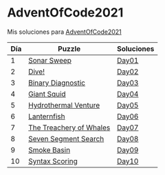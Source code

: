 # AdventOfCode2021
Mis soluciones para [AdventOfCode2021](https://adventofcode.com/2021)

| Día | Puzzle                                                         | Soluciones                 |
|-----|----------------------------------------------------------------|----------------------------|
| 1   | [Sonar Sweep](https://adventofcode.com/2021/day/1)             | [Day01](./Day01/README.md) |
| 2   | [Dive!](https://adventofcode.com/2021/day/2)                   | [Day02](./Day02/README.md) |
| 3   | [Binary Diagnostic](https://adventofcode.com/2021/day/3)       | [Day03](./Day03/README.md) |
| 4   | [Giant Squid](https://adventofcode.com/2021/day/4)             | [Day04](./Day04/README.md) |
| 5   | [Hydrothermal Venture](https://adventofcode.com/2021/day/5)    | [Day05](./Day05/README.md) |
| 6   | [Lanternfish](https://adventofcode.com/2021/day/6)             | [Day06](./Day06/README.md) |
| 7   | [The Treachery of Whales](https://adventofcode.com/2021/day/7) | [Day07](./Day07/README.md) |
| 8   | [Seven Segment Search](https://adventofcode.com/2021/day/8)    | [Day08](./Day08/README.md) |
| 9   | [Smoke Basin](https://adventofcode.com/2021/day/9)             | [Day09](./Day09/README.md) |
| 10  | [Syntax Scoring](https://adventofcode.com/2021/day/10)         | [Day10](./Day10/README.md) |
